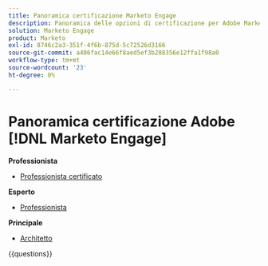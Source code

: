 ```yaml
---
title: Panoramica certificazione Marketo Engage
description: Panoramica delle opzioni di certificazione per Adobe Marketo Engage
solution: Marketo Engage
product: Marketo
exl-id: 8746c2a3-351f-4f6b-875d-5c72526d3166
source-git-commit: a406fac14e66f8aed5ef3b288356e12ffa1f98a0
workflow-type: tm+mt
source-wordcount: '23'
ht-degree: 0%

---
```


# Panoramica certificazione Adobe [!DNL Marketo Engage]

**Professionista**

* [Professionista certificato](/help/certifications/ame/ame-p.md) <!--AD0-E555-->

**Esperto**

* [Professionista](/help/certifications/ame/ame-e-business.md) <!--AD0-E559-->

**Principale**

* [Architetto](/help/certifications/ame/ame-m-architect-23-08.md) <!--AD0-E560-->

{{questions}}

